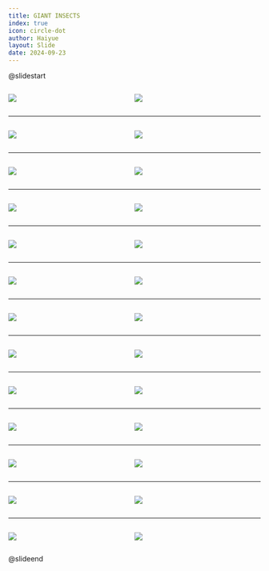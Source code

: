 ```yaml
---
title: GIANT INSECTS
index: true
icon: circle-dot
author: Haiyue
layout: Slide
date: 2024-09-23
---
```

 
@slidestart

<div style="display:flex">
<div style="flex:1">

![](/reading/english/Level-V/GIANT%20INSECTS/001.webp)
</div>
<div style="flex:1">

![](/reading/english/Level-V/GIANT%20INSECTS/002.webp)
</div>
</div>

---

<div style="display:flex">
<div style="flex:1">

![](/reading/english/Level-V/GIANT%20INSECTS/003.webp)
</div>
<div style="flex:1">

![](/reading/english/Level-V/GIANT%20INSECTS/004.webp)
</div>
</div>

---

<div style="display:flex">
<div style="flex:1">

![](/reading/english/Level-V/GIANT%20INSECTS/005.webp)
</div>
<div style="flex:1">

![](/reading/english/Level-V/GIANT%20INSECTS/006.webp)
</div>
</div>

---

<div style="display:flex">
<div style="flex:1">

![](/reading/english/Level-V/GIANT%20INSECTS/007.webp)
</div>
<div style="flex:1">

![](/reading/english/Level-V/GIANT%20INSECTS/008.webp)
</div>
</div>

---

<div style="display:flex">
<div style="flex:1">

![](/reading/english/Level-V/GIANT%20INSECTS/009.webp)
</div>
<div style="flex:1">

![](/reading/english/Level-V/GIANT%20INSECTS/010.webp)
</div>
</div>

---

<div style="display:flex">
<div style="flex:1">

![](/reading/english/Level-V/GIANT%20INSECTS/011.webp)
</div>
<div style="flex:1">

![](/reading/english/Level-V/GIANT%20INSECTS/012.webp)
</div>
</div>

---

<div style="display:flex">
<div style="flex:1">

![](/reading/english/Level-V/GIANT%20INSECTS/013.webp)
</div>
<div style="flex:1">

![](/reading/english/Level-V/GIANT%20INSECTS/014.webp)
</div>
</div>

---

<div style="display:flex">
<div style="flex:1">

![](/reading/english/Level-V/GIANT%20INSECTS/015.webp)
</div>
<div style="flex:1">

![](/reading/english/Level-V/GIANT%20INSECTS/016.webp)
</div>
</div>

---

<div style="display:flex">
<div style="flex:1">

![](/reading/english/Level-V/GIANT%20INSECTS/017.webp)
</div>
<div style="flex:1">

![](/reading/english/Level-V/GIANT%20INSECTS/018.webp)
</div>
</div>

---

<div style="display:flex">
<div style="flex:1">

![](/reading/english/Level-V/GIANT%20INSECTS/019.webp)
</div>
<div style="flex:1">

![](/reading/english/Level-V/GIANT%20INSECTS/020.webp)
</div>
</div>

---

<div style="display:flex">
<div style="flex:1">

![](/reading/english/Level-V/GIANT%20INSECTS/021.webp)
</div>
<div style="flex:1">

![](/reading/english/Level-V/GIANT%20INSECTS/022.webp)
</div>
</div>

---

<div style="display:flex">
<div style="flex:1">

![](/reading/english/Level-V/GIANT%20INSECTS/023.webp)
</div>
<div style="flex:1">

![](/reading/english/Level-V/GIANT%20INSECTS/024.webp)
</div>
</div>

---

<div style="display:flex">
<div style="flex:1">

![](/reading/english/Level-V/GIANT%20INSECTS/025.webp)
</div>
<div style="flex:1">

![](/reading/english/Level-V/GIANT%20INSECTS/026.webp)
</div>
</div>

@slideend